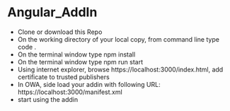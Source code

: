 # Angular_AddIn
<ul>
<li>Clone or download this Repo </li>
<li>On the working directory of your local copy, from command line type code . </li>
<li>On the terminal window type npm install </li>
<li>On the terminal window type npm run start </li>
<li>Using internet explorer, browse https://localhost:3000/index.html, add certificate to trusted publishers </li>
<li>In OWA, side load your addin with following URL: https://localhost:3000/manifest.xml </li>
<li>start using the addin </li>
  </ul>
